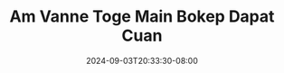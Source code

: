 --- 
title: "Am Vanne Toge  Main Bokep Dapat Cuan"
description: "video   Am Vanne Toge  Main Bokep Dapat Cuan simontok video full  "
date: 2024-09-03T20:33:30-08:00
file_code: "1kpgkywr7lwg"
draft: false
cover: "sip3hyf7ysi2i6hu.jpg"
tags: ["Vanne", "Toge", "Main", "Bokep", "Dapat", "Cuan", "bokep-indo", "bokep-viral", "bokep-ig"]
length: 6
fld_id: "1483130"
foldername: "Am vanne new"
categories: ["Am vanne new"]
views: 0
---